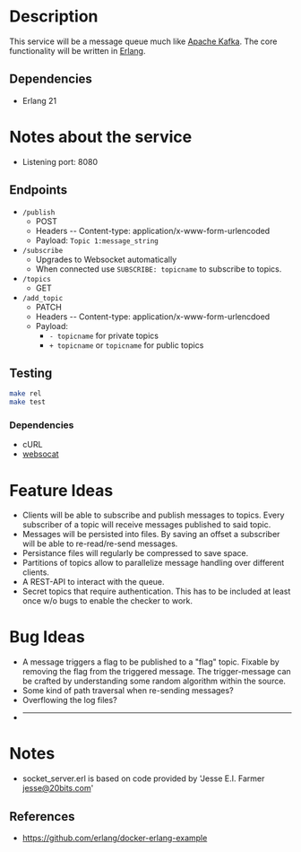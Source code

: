 # Description

This service will be a message queue much like [Apache Kafka](https://kafka.apache.org/). The core functionality will be written in [Erlang](https://www.erlang.org/).

## Dependencies

- Erlang 21

# Notes about the service

- Listening port: 8080

## Endpoints
  - `/publish` 
    * POST 
    * Headers -- Content-type: application/x-www-form-urlencoded
    * Payload: `Topic 1:message_string`
  - `/subscribe`
    * Upgrades to Websocket automatically
    * When connected use `SUBSCRIBE: topicname` to subscribe to topics.
  - `/topics` 
    * GET 
  - `/add_topic` 
    * PATCH 
    * Headers -- Content-type: application/x-www-form-urlencdoed
    * Payload: 
        * `- topicname` for private topics
        * `+ topicname` or `topicname` for public topics

## Testing

```sh
make rel
make test
```

### Dependencies

- cURL
- [websocat](https://github.com/vi/websocat)

# Feature Ideas

* Clients will be able to subscribe and publish messages to topics. Every subscriber of a topic will receive messages published to said topic. 
* Messages will be persisted into files. By saving an offset a subscriber will be able to re-read/re-send messages. 
* Persistance files will regularly be compressed to save space.
* Partitions of topics allow to parallelize message handling over different clients.
* A REST-API to interact with the queue.
* Secret topics that require authentication. This has to be included at least once w/o bugs to enable the checker to work.

# Bug Ideas

* A message triggers a flag to be published to a "flag" topic. Fixable by removing the flag from the triggered message. The trigger-message can be crafted by understanding some random algorithm within the source.
* Some kind of path traversal when re-sending messages?
* Overflowing the log files?
* ___________________

# Notes

* socket_server.erl is based on code provided by 'Jesse E.I. Farmer <jesse@20bits.com>'

## References

- https://github.com/erlang/docker-erlang-example
